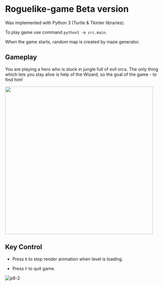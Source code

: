 # Roguelike-game Beta version

Was implemented with Python 3 (Turtle & Tkinter libraries).

To play game use command `python3 -m src.main`.

When the game starts, random map is created by maze generator. 


## Gameplay

You are playing a hero who is stuck in jungle full of evil orcs. The only thing which lets you stay alive is help of the Wizard, so the goal of the game - to find him!

<img src="[https://github.com/favicon.ico](https://user-images.githubusercontent.com/64794482/173167151-7e9a12fd-a5b1-490e-9cd8-2f776c672998.png)" width="480">


## Key Control

* Press `R` to stop render animation when level is loading.

* Press `F` to quit game. 

![p8-2](https://user-images.githubusercontent.com/64794482/173077825-1ba4bc3b-beff-499e-83f0-3daf532e338e.jpg)




